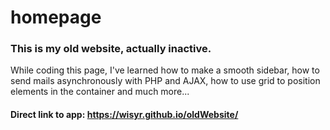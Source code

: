 # homepage
### This is my old website, actually inactive. 
While coding this page, I've learned how to make a smooth sidebar, how to send mails asynchronously with PHP and AJAX, how to use grid to position elements in the container and much more...
#### Direct link to app: https://wisyr.github.io/oldWebsite/
